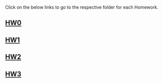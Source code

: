 Click on the below links to go to the respective folder for each Homework.

## [HW0](HW0/)

## [HW1](HW1/)

## [HW2](HW2/)

## [HW3](HW3/)
